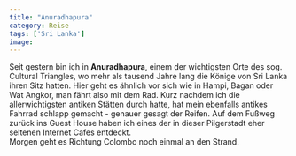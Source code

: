 ```yaml
---
title: "Anuradhapura"
category: Reise
tags: ['Sri Lanka']
image: 
---
```


Seit gestern bin ich in **Anuradhapura**, einem der wichtigsten Orte des sog. Cultural Triangles, wo mehr als tausend Jahre lang die Könige von Sri Lanka ihren Sitz hatten. Hier geht es ähnlich vor sich wie in Hampi, Bagan oder Wat Angkor, man fährt also mit dem Rad. Kurz nachdem ich die allerwichtigsten antiken Stätten durch hatte, hat mein ebenfalls antikes Fahrrad schlapp gemacht - genauer gesagt der Reifen. Auf dem Fußweg zurück ins Guest House haben ich eines der in dieser Pilgerstadt eher seltenen Internet Cafes entdeckt.  
Morgen geht es Richtung Colombo noch einmal an den Strand.  
